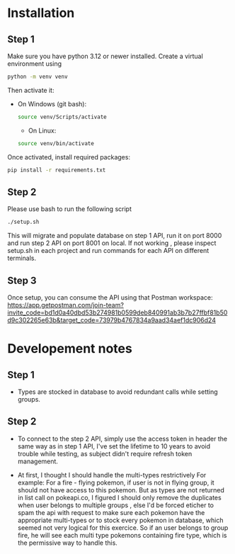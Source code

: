 # Installation
## Step 1
Make sure you have python 3.12 or newer installed.
Create a virtual environment using

```bash
python -m venv venv
```

Then activate it:
- On Windows (git bash):
  ```bash
  source venv/Scripts/activate
  ```

  - On Linux:
  ```bash
  source venv/bin/activate
  ```

Once activated, install required packages:

```bash
pip install -r requirements.txt
```

## Step 2
Please use bash to run the following script

```bash
./setup.sh
```

This will migrate and populate database on step 1 API, run it on port 8000 and run step 2 API on port 8001 on local.
If not working , please inspect setup.sh in each project and run commands for each API on different terminals.

## Step 3

Once setup, you can consume the API using that Postman workspace:
https://app.getpostman.com/join-team?invite_code=bd1d0a40dbd53b274981b0599deb840991ab3b7b27ffbf81b50d9c302265e63b&target_code=73979b4767834a9aad34aef1dc906d24

# Developement notes
## Step 1
- Types are stocked in database to avoid redundant calls while setting groups.

## Step 2
- To connect to the step 2 API, simply use the access token in header the same way as in step 1 API, I've set the lifetime
to 10 years to avoid trouble while testing, as subject didn't require refresh token management.
  
- At first, I thought I should handle the multi-types restrictively
For example: For a fire - flying pokemon, if user is not in flying group, it should not have access to this pokemon.
But as types are not returned in list call on pokeapi.co, I figured I should only remove the duplicates when user
belongs to multiple groups , else I'd be forced eticher to spam the api with request to make sure each pokemon have the appropriate multi-types or to stock every pokemon in database, which seemed not very logical for this exercice.
So if an user belongs to group fire, he will see each multi type pokemons containing fire type, which is the permissive way
to handle this.
